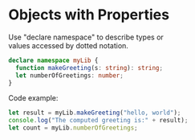 # Objects with Properties  

Use "declare namespace" to describe types or  
values accessed by dotted notation.  

```typescript
declare namespace myLib {
  function makeGreeting(s: string): string;
  let numberOfGreetings: number;
}
```

Code example:  
```typescript
let result = myLib.makeGreeting("hello, world");
console.log("The computed greeting is:" + result);
let count = myLib.numberOfGreetings;
```

